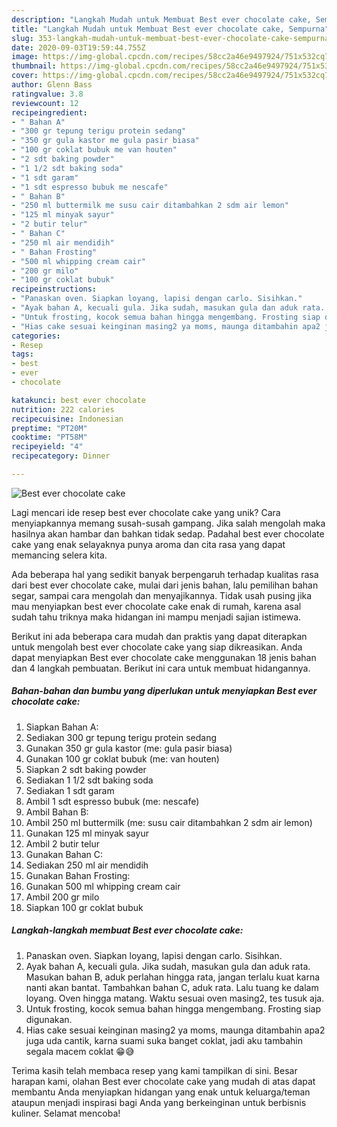 ```yaml
---
description: "Langkah Mudah untuk Membuat Best ever chocolate cake, Sempurna"
title: "Langkah Mudah untuk Membuat Best ever chocolate cake, Sempurna"
slug: 353-langkah-mudah-untuk-membuat-best-ever-chocolate-cake-sempurna
date: 2020-09-03T19:59:44.755Z
image: https://img-global.cpcdn.com/recipes/58cc2a46e9497924/751x532cq70/best-ever-chocolate-cake-foto-resep-utama.jpg
thumbnail: https://img-global.cpcdn.com/recipes/58cc2a46e9497924/751x532cq70/best-ever-chocolate-cake-foto-resep-utama.jpg
cover: https://img-global.cpcdn.com/recipes/58cc2a46e9497924/751x532cq70/best-ever-chocolate-cake-foto-resep-utama.jpg
author: Glenn Bass
ratingvalue: 3.8
reviewcount: 12
recipeingredient:
- " Bahan A"
- "300 gr tepung terigu protein sedang"
- "350 gr gula kastor me gula pasir biasa"
- "100 gr coklat bubuk me van houten"
- "2 sdt baking powder"
- "1 1/2 sdt baking soda"
- "1 sdt garam"
- "1 sdt espresso bubuk me nescafe"
- " Bahan B"
- "250 ml buttermilk me susu cair ditambahkan 2 sdm air lemon"
- "125 ml minyak sayur"
- "2 butir telur"
- " Bahan C"
- "250 ml air mendidih"
- " Bahan Frosting"
- "500 ml whipping cream cair"
- "200 gr milo"
- "100 gr coklat bubuk"
recipeinstructions:
- "Panaskan oven. Siapkan loyang, lapisi dengan carlo. Sisihkan."
- "Ayak bahan A, kecuali gula. Jika sudah, masukan gula dan aduk rata. Masukan bahan B, aduk perlahan hingga rata, jangan terlalu kuat karna nanti akan bantat. Tambahkan bahan C, aduk rata. Lalu tuang ke dalam loyang. Oven hingga matang. Waktu sesuai oven masing2, tes tusuk aja."
- "Untuk frosting, kocok semua bahan hingga mengembang. Frosting siap digunakan."
- "Hias cake sesuai keinginan masing2 ya moms, maunga ditambahin apa2 juga uda cantik, karna suami suka banget coklat, jadi aku tambahin segala macem coklat 😁😅"
categories:
- Resep
tags:
- best
- ever
- chocolate

katakunci: best ever chocolate 
nutrition: 222 calories
recipecuisine: Indonesian
preptime: "PT20M"
cooktime: "PT58M"
recipeyield: "4"
recipecategory: Dinner

---
```



![Best ever chocolate cake](https://img-global.cpcdn.com/recipes/58cc2a46e9497924/751x532cq70/best-ever-chocolate-cake-foto-resep-utama.jpg)

Lagi mencari ide resep best ever chocolate cake yang unik? Cara menyiapkannya memang susah-susah gampang. Jika salah mengolah maka hasilnya akan hambar dan bahkan tidak sedap. Padahal best ever chocolate cake yang enak selayaknya punya aroma dan cita rasa yang dapat memancing selera kita.

Ada beberapa hal yang sedikit banyak berpengaruh terhadap kualitas rasa dari best ever chocolate cake, mulai dari jenis bahan, lalu pemilihan bahan segar, sampai cara mengolah dan menyajikannya. Tidak usah pusing jika mau menyiapkan best ever chocolate cake enak di rumah, karena asal sudah tahu triknya maka hidangan ini mampu menjadi sajian istimewa.




Berikut ini ada beberapa cara mudah dan praktis yang dapat diterapkan untuk mengolah best ever chocolate cake yang siap dikreasikan. Anda dapat menyiapkan Best ever chocolate cake menggunakan 18 jenis bahan dan 4 langkah pembuatan. Berikut ini cara untuk membuat hidangannya.

<!--inarticleads1-->

##### Bahan-bahan dan bumbu yang diperlukan untuk menyiapkan Best ever chocolate cake:

1. Siapkan  Bahan A:
1. Sediakan 300 gr tepung terigu protein sedang
1. Gunakan 350 gr gula kastor (me: gula pasir biasa)
1. Gunakan 100 gr coklat bubuk (me: van houten)
1. Siapkan 2 sdt baking powder
1. Sediakan 1 1/2 sdt baking soda
1. Sediakan 1 sdt garam
1. Ambil 1 sdt espresso bubuk (me: nescafe)
1. Ambil  Bahan B:
1. Ambil 250 ml buttermilk (me: susu cair ditambahkan 2 sdm air lemon)
1. Gunakan 125 ml minyak sayur
1. Ambil 2 butir telur
1. Gunakan  Bahan C:
1. Sediakan 250 ml air mendidih
1. Gunakan  Bahan Frosting:
1. Gunakan 500 ml whipping cream cair
1. Ambil 200 gr milo
1. Siapkan 100 gr coklat bubuk




<!--inarticleads2-->

##### Langkah-langkah membuat Best ever chocolate cake:

1. Panaskan oven. Siapkan loyang, lapisi dengan carlo. Sisihkan.
1. Ayak bahan A, kecuali gula. Jika sudah, masukan gula dan aduk rata. Masukan bahan B, aduk perlahan hingga rata, jangan terlalu kuat karna nanti akan bantat. Tambahkan bahan C, aduk rata. Lalu tuang ke dalam loyang. Oven hingga matang. Waktu sesuai oven masing2, tes tusuk aja.
1. Untuk frosting, kocok semua bahan hingga mengembang. Frosting siap digunakan.
1. Hias cake sesuai keinginan masing2 ya moms, maunga ditambahin apa2 juga uda cantik, karna suami suka banget coklat, jadi aku tambahin segala macem coklat 😁😅




Terima kasih telah membaca resep yang kami tampilkan di sini. Besar harapan kami, olahan Best ever chocolate cake yang mudah di atas dapat membantu Anda menyiapkan hidangan yang enak untuk keluarga/teman ataupun menjadi inspirasi bagi Anda yang berkeinginan untuk berbisnis kuliner. Selamat mencoba!
